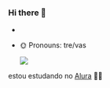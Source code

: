 ### Hi there 👋

- 
- 🌞 Pronouns: tre/vas

  ![](https://media.tenor.com/Aind6W80t_4AAAAC/cat-kitty.gif)

estou estudando no [Alura](https://www.alura.com.br)   🤬🤮
